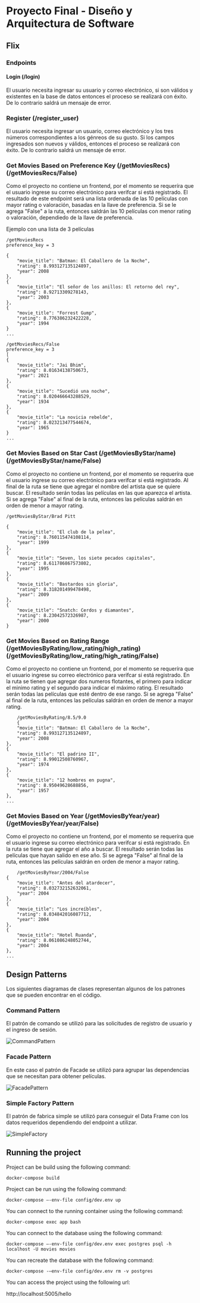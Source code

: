 # Proyecto Final - Diseño y Arquitectura de Software

## Flix

### Endpoints

#### Login (/login)

El usuario necesita ingresar su usuario y correo electrónico, si son válidos y existentes en la base de datos entonces el proceso se realizará con éxito. De lo contrario saldrá un mensaje de error.

### Register (/register_user)

El usuario necesita ingresar un usuario, correo electrónico y los tres números correspondientes a los génreos de su gusto. Si los campos ingresados son nuevos y válidos, entonces el proceso se realizará con éxito. De lo contrario saldrá un mensaje de error.

### Get Movies Based on Preference Key (/getMoviesRecs) (/getMoviesRecs/False)

Como el proyecto no contiene un frontend, por el momento se requeríra que el usuario ingrese su correo electrónico para verifcar si está registrado. El resultado de este endpoint será una lista ordenada de las 10 películas con mayor rating o valoración, basadas en la llave de preferencia. Si se le agrega "False" a la ruta, entonces saldrán las 10 películas con menor rating o valoración, dependiedo de la llave de preferencia.

Ejemplo con una lista de 3 películas

    /getMoviesRecs
    preference_key = 3

    {
        "movie_title": "Batman: El Caballero de la Noche",
        "rating": 8.993127135124897,
        "year": 2008
    },
    {
        "movie_title": "El señor de los anillos: El retorno del rey",
        "rating": 8.92713309278143,
        "year": 2003
    },
    {
        "movie_title": "Forrest Gump",
        "rating": 8.776386232422228,
        "year": 1994
    }
    ...

    /getMoviesRecs/False
    preference_key = 3
    [
    {
        "movie_title": "Jai Bhim",
        "rating": 8.01634138750673,
        "year": 2021
    },
    {
        "movie_title": "Sucedió una noche",
        "rating": 8.020466643288529,
        "year": 1934
    },
    {
        "movie_title": "La novicia rebelde",
        "rating": 8.023213477544674,
        "year": 1965
    }
    ...

### Get Movies Based on Star Cast (/getMoviesByStar/name) (/getMoviesByStar/name/False)

Como el proyecto no contiene un frontend, por el momento se requeríra que el usuario ingrese su correo electrónico para verifcar si está registrado. Al final de la ruta se tiene que agregar el nombre del artista que se quiere buscar. El resultado serán todas las películas en las que aparezca el artista. Si se agrega "False" al final de la ruta, entonces las películas saldrán en orden de menor a mayor rating.

    /getMoviesByStar/Brad Pitt

    {
        "movie_title": "El club de la pelea",
        "rating": 8.760115474108114,
        "year": 1999
    },
    {
        "movie_title": "Seven, los siete pecados capitales",
        "rating": 8.611786867573802,
        "year": 1995
    },
    {
        "movie_title": "Bastardos sin gloria",
        "rating": 8.318201499478498,
        "year": 2009
    },
    {
        "movie_title": "Snatch: Cerdos y diamantes",
        "rating": 8.23042572326987,
        "year": 2000
    }

### Get Movies Based on Rating Range (/getMoviesByRating/low_rating/high_rating) (/getMoviesByRating/low_rating/high_rating/False)

Como el proyecto no contiene un frontend, por el momento se requeríra que el usuario ingrese su correo electrónico para verifcar si está registrado. En la ruta se tienen que agregar dos numeros flotantes, el primero para indicar el minimo rating y el segundo para indicar el máximo rating. El resultado serán todas las películas que esté dentro de ese rango. Si se agrega "False" al final de la ruta, entonces las películas saldrán en orden de menor a mayor rating.

        /getMoviesByRating/8.5/9.0
        {
        "movie_title": "Batman: El Caballero de la Noche",
        "rating": 8.993127135124897,
        "year": 2008
    },
    {
        "movie_title": "El padrino II",
        "rating": 8.99012508760967,
        "year": 1974
    },
    {
        "movie_title": "12 hombres en pugna",
        "rating": 8.95049628688856,
        "year": 1957
    },
    ...

### Get Movies Based on Year (/getMoviesByYear/year) (/getMoviesByYear/year/False)

Como el proyecto no contiene un frontend, por el momento se requeríra que el usuario ingrese su correo electrónico para verifcar si está registrado. En la ruta se tiene que agregar el año a buscar. El resultado serán todas las películas que hayan salido en ese año. Si se agrega "False" al final de la ruta, entonces las películas saldrán en orden de menor a mayor rating.

        /getMoviesByYear/2004/False
    {
        "movie_title": "Antes del atardecer",
        "rating": 8.032732152632061,
        "year": 2004
    },
    {
        "movie_title": "Los increíbles",
        "rating": 8.034842016087712,
        "year": 2004
    },
    {
        "movie_title": "Hotel Ruanda",
        "rating": 8.061086248052744,
        "year": 2004
    },
    ...

## Design Patterns

Los siguientes diagramas de clases representan algunos de los patrones que se pueden encontrar en el código.

### Command Pattern

El patrón de comando se utilizó para las solicitudes de registro de usuario y el ingreso de sesión.

![CommandPattern](https://www.dropbox.com/s/vpbcfzv5sj88wq8/CommandPattern.png?dl=0)

### Facade Pattern

En este caso el patrón de Facade se utilizó para agrupar las dependencias que se necesitan para obtener películas.

![FacadePattern](https://www.dropbox.com/s/djot206l0qo984m/FacadePattern.png?dl=0)

### Simple Factory Pattern

El patrón de fabrica simple se utilizó para conseguir el Data Frame con los datos requeridos dependiendo del endpoint a utilizar.

![SimpleFactory](https://www.dropbox.com/s/zz823poci0he1z2/SimpleFactory.png?dl=0)

## Running the project

Project can be build using the following command:

    docker-compose build

Project can be run using the following command:

    docker-compose –-env-file config/dev.env up

You can connect to the running container using the following command:

    docker-compose exec app bash

You can connect to the database using the following command:

    docker-compose –-env-file config/dev.env exec postgres psql -h localhost -U movies movies

You can recreate the database with the following command:

    docker-compose -–env-file config/dev.env rm -v postgres

You can access the project using the following url:

http://localhost:5005/hello
